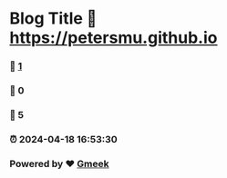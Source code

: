 # Blog Title :link: https://petersmu.github.io 
### :page_facing_up: [1](https://petersmu.github.io/tag.html) 
### :speech_balloon: 0 
### :hibiscus: 5 
### :alarm_clock: 2024-04-18 16:53:30 
### Powered by :heart: [Gmeek](https://github.com/Meekdai/Gmeek)
